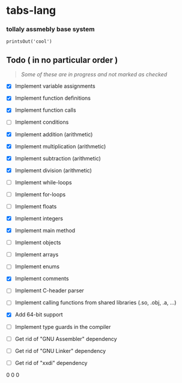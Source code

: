 # tabs-lang
### tollaly assmebly base system


```tabs
printsOut('cool')
```


## Todo ( in no particular order )
> _Some of these are in progress and not marked as checked_
- [X] Implement variable assignments
- [X] Implement function definitions
- [X] Implement function calls
- [ ] Implement conditions
- [X] Implement addition (arithmetic)
- [X] Implement multiplication (arithmetic)
- [X] Implement subtraction (arithmetic)
- [X] Implement division (arithmetic)
- [ ] Implement while-loops
- [ ] Implement for-loops
- [ ] Implement floats
- [X] Implement integers
- [X] Implement main method
- [ ] Implement objects
- [ ] Implement arrays
- [ ] Implement enums
- [X] Implement comments
- [ ] Implement C-header parser
- [ ] Implement calling functions from shared libraries (.so, .obj, .a, ...)
- [x] Add 64-bit support
- [ ] Implement type guards in the compiler
- [ ] Get rid of "GNU Assembler" dependency
- [ ] Get rid of "GNU Linker" dependency
- [ ] Get rid of "xxdi" dependency



0
0
0
